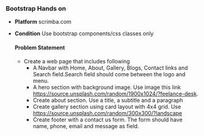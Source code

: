 ### Bootstrap Hands on
- **Platform** scrimba.com
- **Condition** Use bootstrap components/css classes only

    #### Problem Statement
    - Create a web page that includes following
        - A Navbar with Home, About, Gallery, Blogs, Contact links and Search field.Search field should come between the logo and menu.
        - A hero section with background image. Use image this link https://source.unsplash.com/random/1900x1024/?feelance-desk.
        - Create about section. Use a title, a subtitle and a paragraph
        - Create gallery section using card layout with 4x4 grid. Use https://source.unsplash.com/random/300x300/?landscape
        - Create footer with a contact us form. The form should have name, phone, email and message as field.